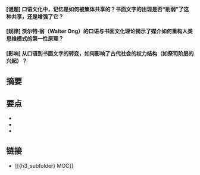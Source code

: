 #### [谜题] 口语文化中，记忆是如何被集体共享的？书面文字的出现是否“削弱”了这种共享，还是增强了它？


#### [规律] 沃尔特·翁（Walter Ong）的口语与书面文化理论揭示了媒介如何重构人类思维模式的第一性原理？


#### [影响] 从口语到书面文字的转变，如何影响了古代社会的权力结构（如祭司阶层的兴起）？


## 摘要


## 要点

- 
- 
- 

## 链接

- [[{h3_subfolder} MOC]]
